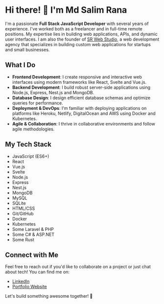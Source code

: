 # Hi there! 👋 I'm Md Salim Rana

I'm a passionate **Full Stack JavaScript Developer** with several years of experience. I've worked both as a freelancer and in full-time remote positions. My expertise lies in building web applications, APIs, and dynamic user interfaces. I am also the founder of [SR Web Studio](https://srwebstudio.com/), a web development agency that specializes in building custom web applications for startups and small businesses.

## What I Do

- **Frontend Development**: I create responsive and interactive web interfaces using modern frameworks like React, Svelte and Vue.js.
- **Backend Development**: I build robust server-side applications using Node.js, Express, Nest.js and MongoDB.
- **Database Design**: I design efficient database schemas and optimize queries for performance.
- **Deployment & DevOps**: I'm familiar with deploying applications on platforms like Heroku, Netlify, DigitalOcean and AWS using Docker and Kubernetes.
- **Agile & Collaboration**: I thrive in collaborative environments and follow agile methodologies.

## My Tech Stack

- JavaScript (ES6+)
- React
- Vue.js
- Svelte
- Node.js
- Express
- Nest.js
- MongoDB
- MySQL
- SQLite
- HTML/CSS
- Git/GitHub
- Docker
- Kubernetes
- Some Laravel & PHP
- Some C# & ASP.NET
- Some Rust

## Connect with Me

Feel free to reach out if you'd like to collaborate on a project or just chat about tech! You can find me on:

- [LinkedIn](https://www.linkedin.com/in/salimranahere/)
- [Portfolio Website](https://srwebstudio.com/)

Let's build something awesome together! 🚀
